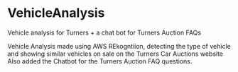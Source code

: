 # VehicleAnalysis
Vehicle analysis for Turners + a chat bot for Turners Auction FAQs


Vehicle Analysis made using AWS REkogntiion, detecting the type of vehicle and showing similar vehicles on sale on the Turners Car Auctions website
Also added the Chatbot for the Turners Auction FAQ questions.
